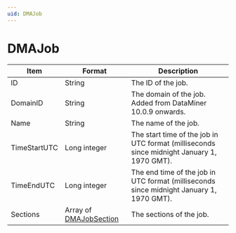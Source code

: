 ```yaml
---
uid: DMAJob
---
```


# DMAJob

| Item         | Format                 | Description                                                                                |
|--------------|------------------------|--------------------------------------------------------------------------------------------|
| ID           | String                 | The ID of the job.                                                                         |
| DomainID     | String                 | The domain of the job. Added from DataMiner 10.0.9 onwards.                                |
| Name         | String                 | The name of the job.                                                                       |
| TimeStartUTC | Long integer           | The start time of the job in UTC format (milliseconds since midnight January 1, 1970 GMT). |
| TimeEndUTC   | Long integer           | The end time of the job in UTC format (milliseconds since midnight January 1, 1970 GMT).   |
| Sections     | Array of [DMAJobSection](xref:DMAJobSection) | The sections of the job.                                             |
